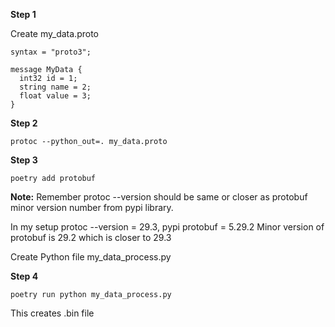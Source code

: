 **Step 1**

Create my_data.proto

```
syntax = "proto3";

message MyData {
  int32 id = 1;
  string name = 2;
  float value = 3;
}

```

**Step 2**

```
protoc --python_out=. my_data.proto
```

**Step 3**

```
poetry add protobuf
```

**Note:** Remember protoc --version should be same or closer as protobuf minor version number from pypi library.

In my setup protoc --version = 29.3, pypi protobuf = 5.29.2
Minor version of protobuf is 29.2 which is closer to 29.3


Create Python file my_data_process.py

**Step 4**

```
poetry run python my_data_process.py
```

This creates .bin file

